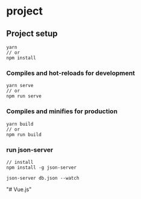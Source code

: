# project

## Project setup

```
yarn
// or
npm install
```

### Compiles and hot-reloads for development

```
yarn serve
// or
npm run serve
```

### Compiles and minifies for production

```
yarn build
// or
npm run build
```

### run json-server

```
// install
npm install -g json-server
```

```
json-server db.json --watch
```
"# Vue.js" 
